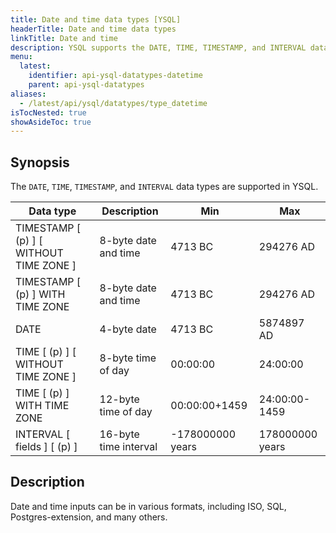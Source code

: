 ```yaml
---
title: Date and time data types [YSQL]
headerTitle: Date and time data types
linkTitle: Date and time
description: YSQL supports the DATE, TIME, TIMESTAMP, and INTERVAL data types.
menu:
  latest:
    identifier: api-ysql-datatypes-datetime
    parent: api-ysql-datatypes
aliases:
  - /latest/api/ysql/datatypes/type_datetime
isTocNested: true
showAsideToc: true
---
```


## Synopsis

The `DATE`, `TIME`, `TIMESTAMP`, and `INTERVAL` data types are supported in YSQL.

Data type | Description | Min | Max |
----------|-------------|-----|-----|
TIMESTAMP [ (p) ] [ WITHOUT TIME ZONE ] | 8-byte date and time | 4713 BC | 294276 AD |
TIMESTAMP [ (p) ] WITH TIME ZONE | 8-byte date and time | 4713 BC | 294276 AD |
DATE | 4-byte date | 4713 BC | 5874897 AD |
TIME [ (p) ] [ WITHOUT TIME ZONE ] | 8-byte time of day | 00:00:00 | 24:00:00 |
TIME [ (p) ] WITH TIME ZONE | 12-byte time of day | 00:00:00+1459 | 24:00:00-1459 |
INTERVAL [ fields ] [ (p) ] | 16-byte time interval | -178000000 years | 178000000 years |

## Description

Date and time inputs can be in various formats, including ISO, SQL, Postgres-extension, and many others.
